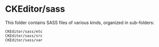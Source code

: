 # CKEditor/sass

This folder contains SASS files of various kinds, organized in sub-folders:

    CKEditor/sass/etc
    CKEditor/sass/src
    CKEditor/sass/var
